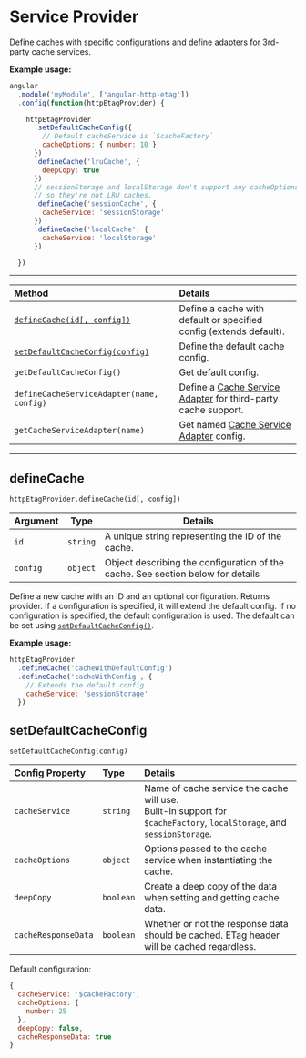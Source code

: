 # Service Provider

Define caches with specific configurations and define adapters for 3rd-party
cache services.

**Example usage:**

``` javascript
angular
  .module('myModule', ['angular-http-etag'])
  .config(function(httpEtagProvider) {

    httpEtagProvider
      .setDefaultCacheConfig({
        // Default cacheService is `$cacheFactory`
        cacheOptions: { number: 10 }          
      })
      .defineCache('lruCache', {
        deepCopy: true
      })
      // sessionStorage and localStorage don't support any cacheOptions,
      // so they're not LRU caches.
      .defineCache('sessionCache', {
        cacheService: 'sessionStorage'
      })
      .defineCache('localCache', {
        cacheService: 'localStorage'
      })

  })
```

---


| Method | Details |
| :-- | :-- |
| [`defineCache(id[, config])`](#defineCache) | Define a cache with default or specified config (extends default). |
| [`setDefaultCacheConfig(config)`](#setDefaultCacheConfig) | Define the default cache config. |
| `getDefaultCacheConfig()` | Get default config. |
| `defineCacheServiceAdapter(name, config)` | Define a [Cache Service Adapter](cache_service_adapters.md) for third-party cache support. |
| `getCacheServiceAdapter(name)` | Get named [Cache Service Adapter](cache_service_adapters.md) config. |

---

## defineCache

`httpEtagProvider.defineCache(id[, config])`

| Argument | Type | Details |
| -- | -- | -- |
| `id` | `string` | A unique string representing the ID of the cache. |
| `config` | `object` | Object describing the configuration of the cache. See section below for details |

Define a new cache with an ID and an optional configuration. Returns provider.
If a configuration is specified, it will extend the default config.
If no configuration is specified, the default configuration is used. The default
can be set using [`setDefaultCacheConfig()`](#setDefaultCacheConfig).

**Example usage:**

``` javascript
httpEtagProvider
  .defineCache('cacheWithDefaultConfig')
  .defineCache('cacheWithConfig', {
    // Extends the default config
    cacheService: 'sessionStorage'
  })
```


## setDefaultCacheConfig

`setDefaultCacheConfig(config)`

| Config Property | Type | Details |
| :-- | :-- | :-- |
| `cacheService` | `string` | Name of cache service the cache will use.<br>Built-in support for `$cacheFactory`, `localStorage`, and `sessionStorage`. |
| `cacheOptions` | `object` | Options passed to the cache service when instantiating the cache. |
| `deepCopy` | `boolean` | Create a deep copy of the data when setting and getting cache data. |
| `cacheResponseData` | `boolean` | Whether or not the response data should be cached. ETag header will be cached regardless.

Default configuration:

``` javascript
{
  cacheService: '$cacheFactory',
  cacheOptions: {
    number: 25
  },
  deepCopy: false,
  cacheResponseData: true
}
```
